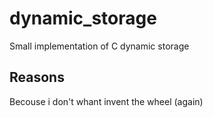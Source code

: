 # dynamic_storage
Small implementation of C dynamic storage
## Reasons
Becouse i don't whant invent the wheel (again)
